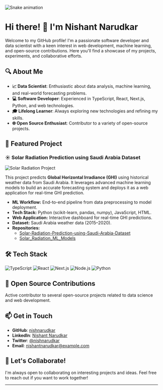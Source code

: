![Snake animation](https://github.com/nishnarudkar/nishnarudkar/blob/output/github-contribution-grid-snake.svg)
# Hi there! 👋 I'm Nishant Narudkar

Welcome to my GitHub profile! I'm a passionate software developer and data scientist with a keen interest in web development, machine learning, and open-source contributions. Here you'll find a showcase of my projects, experiments, and collaborative efforts.

## 🔍 About Me
- **📈 Data Scientist**: Enthusiastic about data analysis, machine learning, and real-world forecasting problems.
- **💻 Software Developer**: Experienced in TypeScript, React, Next.js, Python, and web technologies.
- **🎓 Lifelong Learner**: Always exploring new technologies and refining my skills.
- **🌐 Open Source Enthusiast**: Contributor to a variety of open-source projects.

## 🚀 Featured Project

### ☀️ Solar Radiation Prediction using Saudi Arabia Dataset

![Solar Radiation Project](https://github.com/nishnarudkar/Solar-Radiation-Prediction-using-Saudi-Arabia-Dataset/raw/master/path/to/your/project-image.png)

This project predicts **Global Horizontal Irradiance (GHI)** using historical weather data from Saudi Arabia. It leverages advanced machine learning models to build an accurate forecasting system and deploys it as a web application for real-time GHI prediction.

- **ML Workflow:** End-to-end pipeline from data preprocessing to model deployment.
- **Tech Stack:** Python (scikit-learn, pandas, numpy), JavaScript, HTML.
- **Web Application:** Interactive dashboard for real-time GHI predictions.
- **Dataset:** Saudi Arabia weather data (2015–2020).
- **Repositories:** 
  - [Solar-Radiation-Prediction-using-Saudi-Arabia-Dataset](https://github.com/nishnarudkar/Solar-Radiation-Prediction-using-Saudi-Arabia-Dataset)
  - [Solar_Radiation_ML_Models](https://github.com/nishnarudkar/Solar_Radiation_ML_Models)

## 🛠️ Tech Stack

![TypeScript](https://img.shields.io/badge/TypeScript-007ACC?style=for-the-badge&logo=typescript&logoColor=white)
![React](https://img.shields.io/badge/React-20232A?style=for-the-badge&logo=react&logoColor=61DAFB)
![Next.js](https://img.shields.io/badge/Next.js-000000?style=for-the-badge&logo=nextdotjs&logoColor=white)
![Node.js](https://img.shields.io/badge/Node.js-43853D?style=for-the-badge&logo=node-dot-js&logoColor=white)
![Python](https://img.shields.io/badge/Python-3776AB?style=for-the-badge&logo=python&logoColor=white)

## 🌟 Open Source Contributions
Active contributor to several open-source projects related to data science and web development.

## 📫 Get in Touch

- **GitHub**: [nishnarudkar](https://github.com/nishnarudkar)
- **LinkedIn**: [Nishant Narudkar](https://www.linkedin.com/in/nishant-narudkar/)
- **Twitter**: [@nishnarudkar](https://twitter.com/nishnarudkar)
- **Email**: [nishantnarudkar@example.com](mailto:nishnarudkar@gmail.com)

## 🌱 Let's Collaborate!
I'm always open to collaborating on interesting projects and ideas. Feel free to reach out if you want to work together!

---
